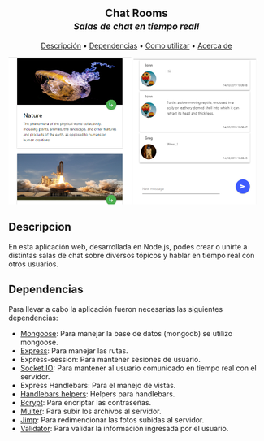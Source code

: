 <h2 align="center">Chat Rooms<br><small><i>Salas de chat en tiempo real!</i></small></h2>

<p align="center">
  <a href="#descripcion">Descripción</a> •
  <a href="#dependencias">Dependencias</a> •
  <a href="#como-utilizar">Como utilizar</a> •
  <a href="#acerca-de">Acerca de</a>
</p>


<div style="width: 100%">
  <img width="48%" src="https://github.com/P-Jonathan/Chat/blob/master/src/uploads/default/example-3.PNG">
  <img width="48%" src="https://github.com/P-Jonathan/Chat/blob/master/src/uploads/default/example-4.PNG">
</div>


## Descripcion
  En esta aplicación web, desarrollada en Node.js, podes crear o unirte a distintas salas de chat sobre diversos tópicos y hablar en tiempo real con otros usuarios.


## Dependencias
  Para llevar a cabo la aplicación fueron necesarias las siguientes dependencias:
  
<ul>
  <li><a href="https://mongoosejs.com">Mongoose</a><span>: Para manejar la base de datos (mongodb) se utilizo mongoose.</span></li>
  <li><a href="https://expressjs.com/es/">Express</a><span>: Para manejar las rutas.</span></li>
  <li><a href="https://www.npmjs.com/package/express-session"></a>Express-session<span>: Para mantener sesiones de usuario.</span></li>
  <li><a href="https://socket.io/">Socket.IO</a><span>: Para mantener al usuario comunicado en tiempo real con el servidor.</span></li>
  <li><a href="https://www.npmjs.com/package/express-handlebars"></a>Express Handlebars<span>: Para el manejo de vistas.</span></li>
  <li><a href="https://github.com/helpers/handlebars-helpers">Handlebars helpers</a><span>: Helpers para handlebars.</span></li>
  <li><a href="https://www.npmjs.com/package/bcrypt">Bcrypt</a><span>: Para encriptar las contraseñas.</span></li>
  <li><a href="https://www.npmjs.com/package/multer">Multer</a><span>: Para subir los archivos al servidor.</span></li>
  <li><a href="https://www.npmjs.com/package/jimp">Jimp</a><span>: Para redimencionar las fotos subidas al servidor.</span></li>
  <li><a href="https://www.npmjs.com/package/validator">Validator</a><span>: Para validar la información ingresada por el usuario.</span></li>
</ul>
